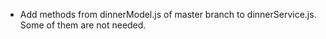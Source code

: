 - Add methods from dinnerModel.js of master branch to dinnerService.js. Some of
them are not needed.
